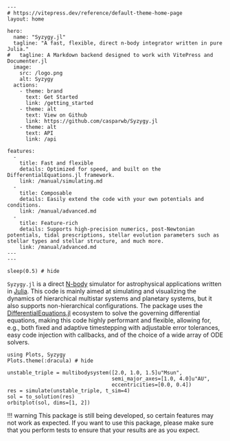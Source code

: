 ```@raw html
---
# https://vitepress.dev/reference/default-theme-home-page
layout: home

hero:
  name: "Syzygy.jl"
  tagline: "A fast, flexible, direct n-body integrator written in pure Julia."
#   tagline: A Markdown backend designed to work with VitePress and Documenter.jl
  image:
    src: /logo.png
    alt: Syzygy
  actions:
    - theme: brand
      text: Get Started
      link: /getting_started
    - theme: alt
      text: View on Github
      link: https://github.com/casparwb/Syzygy.jl
    - theme: alt
      text: API
      link: /api

features:
  - 
    title: Fast and flexible
    details: Optimized for speed, and built on the DifferentialEquations.jl framework.
    link: /manual/simulating.md
  - 
    title: Composable
    details: Easily extend the code with your own potentials and conditions.
    link: /manual/advanced.md
  - 
    title: Feature-rich
    details: Supports high-precision numerics, post-Newtonian potentials, tidal prescriptions, stellar evolution parameters such as stellar types and stellar structure, and much more. 
    link: /manual/advanced.md
---
---
```

```@example
sleep(0.5) # hide
```

`Syzygy.jl` is a direct [N-body](https://en.wikipedia.org/wiki/N-body_simulation) simulator for astrophysical applications written in [Julia](https://julialang.org/). This code is mainly aimed at simulating and visualizing the dynamics of hierarchical multistar systems and planetary systems, but it also supports non-hierarchical configurations. The package uses the [DifferentialEquations.jl](https://diffeq.sciml.ai/) ecosystem to solve the governing differential equations, making this code highly performant and flexible, allowing for, e.g., both fixed and adaptive timestepping with adjustable error tolerances, easy code injection with callbacks, and of the choice of a wide array of ODE solvers. 

```@example
using Plots, Syzygy
Plots.theme(:dracula) # hide

unstable_triple = multibodysystem([2.0, 1.0, 1.5]u"Msun", 
                                  semi_major_axes=[1.0, 4.0]u"AU", 
                                  eccentricities=[0.0, 0.4])
res = simulate(unstable_triple, t_sim=4)
sol = to_solution(res)
orbitplot(sol, dims=[1, 2])
```


!!! warning
    This package is still being developed, so certain features may not work as expected. If you want to use this package, please make sure that you perform tests to ensure that your results are as you expect.

